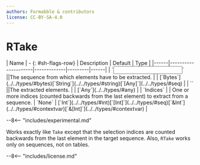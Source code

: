 ```yaml
---
authors: Formabble & contributors
license: CC-BY-SA-4.0
---
```



# RTake

<div class="sh-parameters" markdown="1">
| Name | - {: #sh-flags-row} | Description | Default | Type |
|------|---------------------|-------------|---------|------|
| `<input>` ||The sequence from which elements have to be extracted. | | [`Bytes`](../../types/#bytes)[`String`](../../types/#string)[`[Any]`](../../types/#seq) |
| `<output>` ||The extracted elements. | | [`Any`](../../types/#any) |
| `Indices` |  | One or more indices (counted backwards from the last element) to extract from a sequence. | `None` | [`Int`](../../types/#int)[`[Int]`](../../types/#seq)[`&Int`](../../types/#contextvar)[`&[Int]`](../../types/#contextvar) |

</div>

--8<-- "includes/experimental.md"

Works exactly like `Take` except that the selection indices are counted backwards from the last element in the target sequence. Also, `RTake` works only on sequences, not on tables.

--8<-- "includes/license.md"

